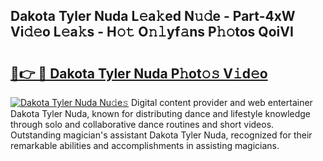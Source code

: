 ## Dakota Tyler Nuda L𝚎a𝚔ed N𝚞𝚍e - Part-4xW Vi𝚍𝚎o L𝚎a𝚔s - H𝚘𝚝 O𝚗𝚕yf𝚊ns P𝚑𝚘tos QoiVI

# <h2><a href="http://kfa04ge.oniu.top/?m=Dakota+Tyler+Nuda">🔗👉 🔴 Dakota Tyler Nuda P𝚑ot𝚘𝚜 V𝚒d𝚎o</a></h2>

[![Dakota Tyler Nuda Nu𝚍e𝚜](https://i.imgur.com/0qMVB7G.gif)](http://kfa04ge.oniu.top/?m=Dakota+Tyler+Nuda)
Digital content provider and web entertainer Dakota Tyler Nuda, known for distributing dance and lifestyle knowledge through solo and collaborative dance routines and short videos. Outstanding magician's assistant Dakota Tyler Nuda, recognized for their remarkable abilities and accomplishments in assisting magicians.  
